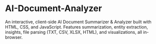 # AI-Document-Analyzer
An interactive, client-side AI Document Summarizer & Analyzer built with HTML, CSS, and JavaScript. Features summarization, entity extraction, insights, file parsing (TXT, CSV, XLSX, HTML), and visualizations, all in-browser.
